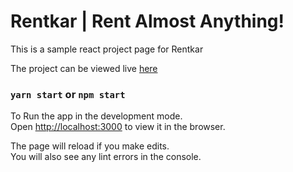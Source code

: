 # Rentkar | Rent Almost Anything!
This is a sample react project page for Rentkar

The project can be viewed live [here](https://rentkar.netlify.com)

### `yarn start` or `npm start`

To Run the app in the development mode.<br />
Open [http://localhost:3000](http://localhost:3000) to view it in the browser.

The page will reload if you make edits.<br />
You will also see any lint errors in the console.
